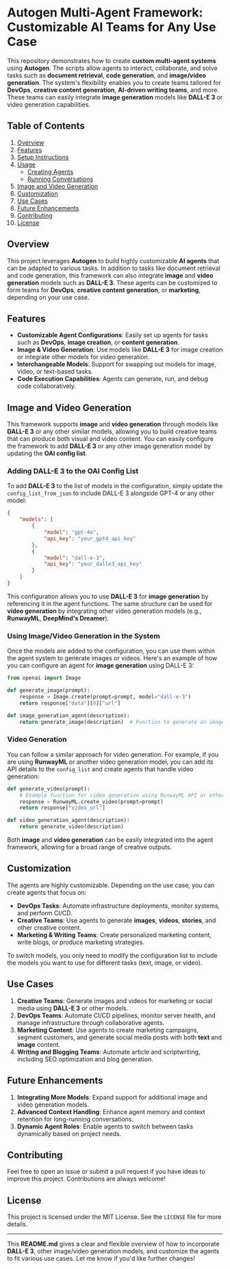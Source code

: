 # **Autogen Multi-Agent Framework: Customizable AI Teams for Any Use Case**

This repository demonstrates how to create **custom multi-agent systems** using **Autogen**. The scripts allow agents to interact, collaborate, and solve tasks such as **document retrieval**, **code generation**, and **image/video generation**. The system's flexibility enables you to create teams tailored for **DevOps**, **creative content generation**, **AI-driven writing teams**, and more. These teams can easily integrate **image generation** models like **DALL-E 3** or video generation capabilities.

## **Table of Contents**
1. [Overview](#overview)
2. [Features](#features)
3. [Setup Instructions](#setup-instructions)
4. [Usage](#usage)
    - [Creating Agents](#creating-agents)
    - [Running Conversations](#running-conversations)
5. [Image and Video Generation](#image-and-video-generation)
6. [Customization](#customization)
7. [Use Cases](#use-cases)
8. [Future Enhancements](#future-enhancements)
9. [Contributing](#contributing)
10. [License](#license)

## **Overview**
This project leverages **Autogen** to build highly customizable **AI agents** that can be adapted to various tasks. In addition to tasks like document retrieval and code generation, this framework can also integrate **image** and **video generation** models such as **DALL-E 3**. These agents can be customized to form teams for **DevOps**, **creative content generation**, or **marketing**, depending on your use case.

## **Features**
- **Customizable Agent Configurations**: Easily set up agents for tasks such as **DevOps**, **image creation**, or **content generation**.
- **Image & Video Generation**: Use models like **DALL-E 3** for image creation or integrate other models for video generation.
- **Interchangeable Models**: Support for swapping out models for image, video, or text-based tasks.
- **Code Execution Capabilities**: Agents can generate, run, and debug code collaboratively.

## **Image and Video Generation**

This framework supports **image** and **video generation** through models like **DALL-E 3** or any other similar models, allowing you to build creative teams that can produce both visual and video content. You can easily configure the framework to add **DALL-E 3** or any other image generation model by updating the **OAI config list**.

### **Adding DALL-E 3 to the OAI Config List**
To add **DALL-E 3** to the list of models in the configuration, simply update the `config_list_from_json` to include DALL-E 3 alongside GPT-4 or any other model:

```json
{
    "models": [
        {
            "model": "gpt-4o",
            "api_key": "your_gpt4_api_key"
        },
        {
            "model": "dall-e-3",
            "api_key": "your_dalle3_api_key"
        }
    ]
}
```

This configuration allows you to use **DALL-E 3** for **image generation** by referencing it in the agent functions. The same structure can be used for **video generation** by integrating other video generation models (e.g., **RunwayML**, **DeepMind's Dreamer**).

### **Using Image/Video Generation in the System**
Once the models are added to the configuration, you can use them within the agent system to generate images or videos. Here's an example of how you can configure an agent for **image generation** using DALL-E 3:

```python
from openai import Image

def generate_image(prompt):
    response = Image.create(prompt=prompt, model="dall-e-3")
    return response["data"][0]["url"]

def image_generation_agent(description):
    return generate_image(description)  # Function to generate an image from text
```

### **Video Generation**
You can follow a similar approach for video generation. For example, if you are using **RunwayML** or another video generation model, you can add its API details to the `config_list` and create agents that handle video generation:

```python
def generate_video(prompt):
    # Example function for video generation using RunwayML API or other services
    response = RunwayML.create_video(prompt=prompt)
    return response["video_url"]

def video_generation_agent(description):
    return generate_video(description)
```

Both **image** and **video generation** can be easily integrated into the agent framework, allowing for a broad range of creative outputs.

## **Customization**

The agents are highly customizable. Depending on the use case, you can create agents that focus on:

- **DevOps Tasks**: Automate infrastructure deployments, monitor systems, and perform CI/CD.
- **Creative Teams**: Use agents to generate **images**, **videos**, **stories**, and other creative content.
- **Marketing & Writing Teams**: Create personalized marketing content, write blogs, or produce marketing strategies.

To switch models, you only need to modify the configuration list to include the models you want to use for different tasks (text, image, or video).

## **Use Cases**

1. **Creative Teams**: Generate images and videos for marketing or social media using **DALL-E 3** or other models.
2. **DevOps Teams**: Automate CI/CD pipelines, monitor server health, and manage infrastructure through collaborative agents.
3. **Marketing Content**: Use agents to create marketing campaigns, segment customers, and generate social media posts with both **text** and **image** content.
4. **Writing and Blogging Teams**: Automate article and scriptwriting, including SEO optimization and blog generation.

## **Future Enhancements**
1. **Integrating More Models**: Expand support for additional image and video generation models.
2. **Advanced Context Handling**: Enhance agent memory and context retention for long-running conversations.
3. **Dynamic Agent Roles**: Enable agents to switch between tasks dynamically based on project needs.

## **Contributing**
Feel free to open an issue or submit a pull request if you have ideas to improve this project. Contributions are always welcome!

## **License**
This project is licensed under the MIT License. See the `LICENSE` file for more details.

---

This **README.md** gives a clear and flexible overview of how to incorporate **DALL-E 3**, other image/video generation models, and customize the agents to fit various use cases. Let me know if you'd like further changes!
